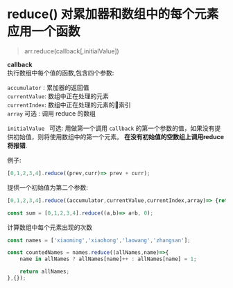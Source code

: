 # reduce() 对累加器和数组中的每个元素应用一个函数   

> arr.reduce(callback[,initialValue])

**callback**  
执行数组中每个值的函数,包含四个参数:   

`accumulator` : 累加器的返回值   
`currentValue`: 数组中正在处理的元素   
`currentIndex`: 数组中正在处理的元素的索引  
`array` 可选   : 调用 reduce 的数组   

`initialValue ` 可选: 用做第一个调用 `callback` 的第一个参数的值，如果没有提供初始值，则将使用数组中的第一个元素。 **在没有初始值的空数组上调用reduce将报错**.  
  
例子:   

```javascript
[0,1,2,3,4].reduce((prev,curr)=> prev + curr);
```   
提供一个初始值为第二个参数:   
```javascript
[0,1,2,3,4].reduce((accumulator,currentValue,currentIndex,array)=> {return accumulator + currentValue; },10)
```   

```javascript
const sum = [0,1,2,3,4].reduce((a,b)=> a+b, 0);
```   
计算数组中每个元素出现的次数     

```javascript
const names = ['xiaoming','xiaohong','laowang','zhangsan'];  

const countedNames = names.reduce((allNames,name)=>{
    name in allNames ? allNames[name]++ : allNames[name] = 1;

    return allNames;
},{});
```  
